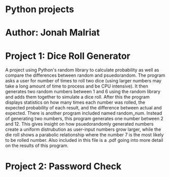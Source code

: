 # Python projects
# Author: Jonah Malriat
#
#
# Project 1: Dice Roll Generator
A project using Python's random library to calculate probability as well as compare the differences between random and psuedorandom. The program asks a user for number of times to roll two dice (using larger numbers may take a long amount of time to process and be CPU intensive). It then generates two random numbers between 1 and 6 using the random library and adds them together to simulate a dice roll. After this the program displays statistics on how many times each number was rolled, the expected probability of each result, and the difference between actual and expected. There is another program included named random_num. Instead of generating two numbers, this program generates one number between 2 and 12. This gives insight on how psuedorandomly generated numbers create a uniform distrubution as user-input numbers grow larger, while the die roll shows a parabolic relationship where the number 7 is the most likely to be rolled number. Also included in this file is a .pdf going into more detail on the results of this program.


# Project 2: Password Check
#
#
#
#
#
#
#
#
#
#
#
#
#
#
#
#
#
#
#
#
#
#
#
#
#
#
#
#
#
#
#
#
#
#
#
#
#
#
#
#
#
#
#
#
#
#
#
#
#
#
#
#
#
#
#
#
#
#
#
#
#
#
#
#
#
#
#
#
